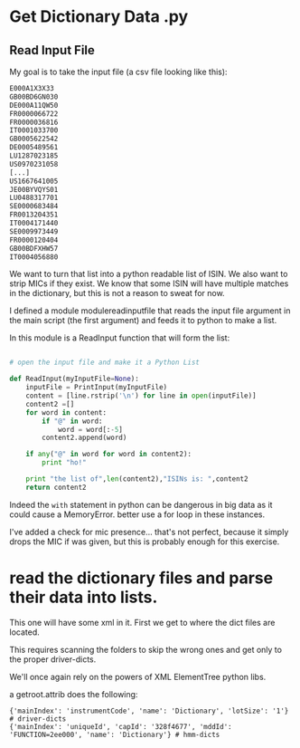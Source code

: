 # Get Dictionary Data .py

## Read Input File

My goal is to take the input file (a csv file looking like this):

```bash
E000A1X3X33
GB00BD6GN030
DE000A11QW50
FR0000066722
FR0000036816
IT0001033700
GB0005622542
DE0005489561
LU1287023185
US0970231058
[...]
US1667641005
JE00BYVQYS01
LU0488317701
SE0000683484
FR0013204351
IT0004171440
SE0009973449
FR0000120404
GB00BDFXHW57
IT0004056880
```

We want to turn that list into a python readable list of ISIN. 
We also want to strip MICs if they exist.
We know that some ISIN will have multiple matches in the dictionary, but this is not a reason to sweat for now.

I defined a module modulereadinputfile that reads the input file argument in the main script (the first argument) and feeds it to python to make a list.

In this module is a ReadInput function that will form the list:

```python

# open the input file and make it a Python List

def ReadInput(myInputFile=None):
    inputFile = PrintInput(myInputFile)
    content = [line.rstrip('\n') for line in open(inputFile)]
    content2 =[]
    for word in content:
        if "@" in word:
            word = word[:-5]
        content2.append(word)

    if any("@" in word for word in content2):
        print "ho!"

    print "the list of",len(content2),"ISINs is: ",content2
    return content2

```

Indeed the ```with``` statement in python can be dangerous in big data as it could cause a MemoryError. better use a for loop in these instances.

I've added a check for mic presence... that's not perfect, because it simply drops the MIC if was given, but this is probably enough for this exercise.

# read the dictionary files and parse their data into lists.

This one will have some xml in it. First we get to where the dict files are located.

This requires scanning the folders to skip the wrong ones and get only to the proper driver-dicts.

We'll once again rely on the powers of XML ElementTree python libs.

a getroot.attrib does the following:

```
{'mainIndex': 'instrumentCode', 'name': 'Dictionary', 'lotSize': '1'} # driver-dicts
{'mainIndex': 'uniqueId', 'capId': '328f4677', 'mddId': 'FUNCTION=2ee000', 'name': 'Dictionary'} # hmm-dicts
```